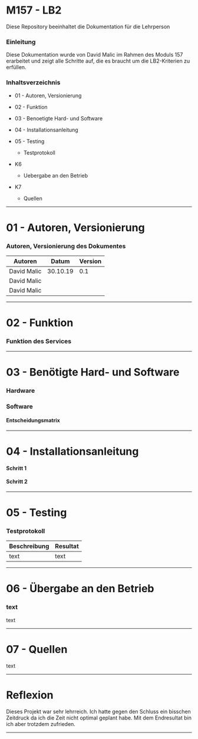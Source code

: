 M157 - LB2
======

Diese Repository beeinhaltet die Dokumentation für die Lehrperson

### Einleitung
Diese Dokumentation wurde von David Malic im Rahmen des Moduls 157 erarbeitet und zeigt alle Schritte auf, die es braucht um die LB2-Kriterien zu erfüllen.

### Inhaltsverzeichnis

* 01 - Autoren, Versionierung

* 02 - Funktion 
 
* 03 - Benoetigte Hard- und Software
   
* 04 - Installationsanleitung

* 05 - Testing
  * Testprotokoll
* K6
  * Uebergabe an den Betrieb
* K7
  * Quellen
___

01 - Autoren, Versionierung
======

### Autoren, Versionierung des Dokumentes 

| Autoren      | Datum    | Version  |                                
| -------------|----------|----------|
| David Malic  | 30.10.19 |   0.1      |
| David Malic  | 		  |		     |
| David Malic  |          | 		 |
___

02 - Funktion 
======

### Funktion des Services

___

03 - Benötigte Hard- und Software
======

### Hardware


### Software

#### Entscheidungsmatrix

___

04 - Installationsanleitung
======

#### Schritt 1

#### Schritt 2

___

05 - Testing
======

### Testprotokoll  

| Beschreibung                                                                                                                            | Resultat                                                                                                               |
| -------------------------------------------------------------------------------------------------------------------------------------- | ---------------------------------------------------------------------------------------------------------------------- |
| text                                                                        															 | text   														                                                         |

___

06 - Übergabe an den Betrieb
======

### text

text

___

07 - Quellen
======

text

___

Reflexion
======

Dieses Projekt war sehr lehrreich. Ich hatte gegen den Schluss ein bisschen Zeitdruck da ich die Zeit nicht optimal geplant habe. Mit dem Endresultat bin ich aber trotzdem zufrieden.  
___